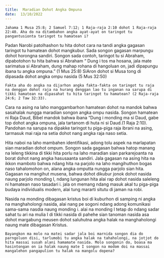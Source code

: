 ```yaml
---
title:  Maradian Dohot Angka Ompuna
date:  13/10/2022
---
```


`Jahama 1 Musa 25:8; 2 Samuel 7:12; 1 Raja-raja 2:10 dohot 1 Raja-raja 22:40. Aha do na ditambahon angka ayat-ayat on taringot tu pangantusionta taringot tu hamatean i?`

Padan Narobi patolhashon tu hita dohot cara na tandi angka gagasan taringot tu hamatean dohot mangkubur. Sada songon gagasan marpungu dohot horongna sandiri. Songon sada contoh, taringot tu si Abraham, dipabotohon tu hita bahwa si Abraham “ Dung i tos ma hosana, jala mate sarimatua si Abraham, dung mahap rohana di hangoluan on, jadi dipapungu ibana tu angka ompuna.” (1 Mus 25:8) SiAron dohot si Musa tong di dipasada dohot angka ompu nasida (5 Mus 32:50)

`Fakta aha do angka na dijarhon angka fakta-fakta on taringot tu raja na denggan dohot raja na hurang denggan lao tu inganan na sarupa di tikki hamatean na dipasahat tu hita taringot tu hamatean? (2 Raja-raja 24:6; 2 Taw 32:33).`

Cara na asing na laho manggambarhon hamatean dohot na mandok bahwa sasahalak nungga maradian songon angka ompu nasida. Songon hamatean ni Raja Daud, Bibel mandok bahwa ibana “Dung i monding ma si Daud, gabe top dohot angka ompuna, jala tartanom di huta ni si Daud.(1 Raja 2:10). Pandohan na sarupa na dipakke taringot tu piga-piga raja ibrani na asing, tarmasuk mai raja na setia dohot nang angka raja naso setia.

Hita naboi na laho mambahen identifikasi, adong tolu aspek na marlapatan sian maradian dohot ompum. Songon sada gagasan bahwa hatop manang na leleng tikkina di tikki hita porlu na laho maradian sian parkarejoanta na borat dohot nang angka hasusaanta sandiri. Jala gagasan na asing hita na ikkon mamboto bahwa ndang hita na parjolo na laho mangihuthon bogas naso tahalomohon on, alana angka omputta nungga parjolo sian hita. Gagasan na mangihut musena, bahwa dohot dikubur jonok dohot nasida naung parjolo monding I, ndang lungunan hita alai rap dohot nasida saleleng ni hamatean naso tasadari i. jala on memang ndang masuk akal tu piga-piga budaya individualis modern, alai tung mararti situtu di jaman na robi.

Nasida na monding dibagasan kristus boi di kuburhon di samping ni angka na manghaholongi nasida, alai nang pe sogoni ndang adong komunikasi sama-sama nasdia naung monding i. alai na monding I tetap do ndang sadar sahat tu ari na mulia I di tikki nasida di pahehe sian tanoman nasida asa dohot margabung meusen dohot saluhutna angka halak na manghaholongi naung mate dibagasan Kristus.

`Bayangkon ma molo na matei sadar jala boi marnida songon dia do parngoluon disi, tarlumobi tu angka halak na tahaholongi, na jotjot do hita massai susah alani hamamate nasida. Molo songonin do, boasa ma hasintongan on ia halak naung mate I songon na modom doi na massai mangalehon pangapulion tu halak na mangolu dopena?`